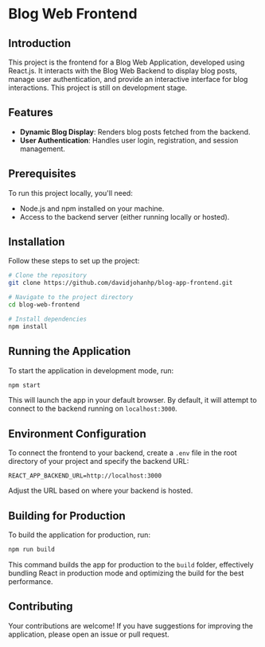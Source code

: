 # Blog Web Frontend

## Introduction

This project is the frontend for a Blog Web Application, developed using React.js. It interacts with the Blog Web Backend to display blog posts, manage user authentication, and provide an interactive interface for blog interactions. This project is still on development stage.

## Features

- **Dynamic Blog Display**: Renders blog posts fetched from the backend.
- **User Authentication**: Handles user login, registration, and session management.
<!---
- **Interactive Comment System**: Allows users to post and view comments on blogs.
- **User Profile Management**: Enables users to view and edit their profiles.
- **Responsive Design**: Ensures the blog is accessible on various devices and screen sizes.
-->

## Prerequisites

To run this project locally, you'll need:

- Node.js and npm installed on your machine.
- Access to the backend server (either running locally or hosted).

## Installation

Follow these steps to set up the project:

```bash
# Clone the repository
git clone https://github.com/davidjohanhp/blog-app-frontend.git

# Navigate to the project directory
cd blog-web-frontend

# Install dependencies
npm install
```

## Running the Application

To start the application in development mode, run:

```bash
npm start
```

This will launch the app in your default browser. By default, it will attempt to connect to the backend running on `localhost:3000`.

## Environment Configuration

To connect the frontend to your backend, create a `.env` file in the root directory of your project and specify the backend URL:

```env
REACT_APP_BACKEND_URL=http://localhost:3000
```

Adjust the URL based on where your backend is hosted.

## Building for Production

To build the application for production, run:

```bash
npm run build
```

This command builds the app for production to the `build` folder, effectively bundling React in production mode and optimizing the build for the best performance.

## Contributing

Your contributions are welcome! If you have suggestions for improving the application, please open an issue or pull request.
